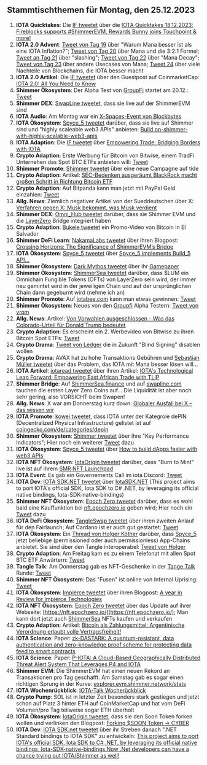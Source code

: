 ## Stammtischthemen für Montag, den 25.12.2023

1. **IOTA Quicktakes**: Die [IF tweetet](https://x.com/iota/status/1736687813758746791?s=20) über die [IOTA Quicktakes 18.12.2023: Fireblocks supports #ShimmerEVM, Rewards Bunny joins Touchpoint & more!](https://www.youtube.com/watch?v=fft8Nmxdyu0)
2. **IOTA 2.0 Advent**: [Tweet von Tag 19](https://x.com/NaitsabesMue/status/1737003111959375922?s=20) über "Warum Mana besser ist als eine IOTA Inflation?"; [Tweet von Tag 20](https://x.com/NaitsabesMue/status/1737376930964418920?s=20) über Mana und die 3:2:1 Formel; [Tweet an Tag 21](https://x.com/NaitsabesMue/status/1737739819621507092?s=20) über "slashing"; [Tweet von Tag 22](https://x.com/NaitsabesMue/status/1738102291322790038?s=20) über "Mana Decay"; [Tweet von Tag 23](https://x.com/NaitsabesMue/status/1738459283396632701?s=20) über andere Usecases von Mana; [Tweet 24](https://x.com/NaitsabesMue/status/1738834238328160639?s=20) über viele Nachteile von Blockchains, die IOTA besser macht
3. **IOTA 2.0 Artikel**: Die [IF tweetet](https://x.com/iota/status/1736929348098171138?s=20) über den Guestpost auf CoinmarketCap: [IOTA 2.0: All You Need to Know](https://coinmarketcap.com/community/articles/657c1c5f0239a0746aa129c1/)
4. **Shimmer Ökosystem**: Der Alpha Test von [GroupFi](https://twitter.com/groupfi_ai) startet am 20.12.: [Tweet](https://x.com/groupfi_ai/status/1736935260397666691?s=20)
5. **Shimmer DEX**: [SwapLine tweetet](https://x.com/SwaplineDEX/status/1736748148381691968?s=20), dass sie live auf der ShimmerEVM sind
6. **IOTA Audio**: Am Montag war ein [X-Spaces-Event von Blockbytes](https://x.com/blockbytescom/status/1736756574343839782?s=20)
7. **IOTA Ökosystem**: [Spyce_5 tweetet](https://x.com/SPYCE_5/status/1736740758504214919?s=20) darüber, dass sie live auf Shimmer sind und "highly scaleable web3 APIs" anbieten: [Build on-shimmer-with-highly-scalable-web3-apis](https://spyce5.com/apis/build-on-shimmer-with-highly-scalable-web3-apis/)
8. **IOTA Adaption**: Die [IF tweetet](https://x.com/iota/status/1736748156539289991?s=20) über [Empowering Trade: Bridging Borders with IOTA](https://blog.iota.org/empowering-trade-with-iota/)
9. **Crypto Adaption**: Erste Werbung für Bitcoin von Bitwise, einem TradFi Unternehen das Spot BTC ETFs anbieten will: [Tweet](https://x.com/BitcoinMagazine/status/1736766216025374764?s=20)
10. **Shimmer Promote**: [Shimmer tweetet](https://x.com/shimmernet/status/1737003640534036920?s=20) über eine neue Campagne auf tide
11. **Crypto Adaption**: Artikel: [SEC-Bedenken ausgeräumt BlackRock macht großen Schritt in Richtung Bitcoin ETF](https://www.btc-echo.de/schlagzeilen/bitcoin-etf-blackrock-fast-am-ziel-176234/)
12. **Crypto Adaption**: Auf Bitpanda kann man jetzt mit PayPal Geld einzahlen: [Tweet](https://x.com/Bitpanda_global/status/1737054158748786755?s=20)
13. **Allg. News**: Ziemlich negativer Artikel von der Sueddeutschen über X: [Verfahren gegen X: Musk bekommt, was Musk verdient](https://www.sueddeutsche.de/wirtschaft/x-twitter-dsa-verfahren-breton-1.6321463?utm_source=Twitter&utm_medium=twitterbot&utm_campaign=6321463)
14. **Shimmer DEX**: [Omni_Hub tweetet](https://x.com/omni_hub/status/1736351234854944985?s=20) darüber, dass sie Shimmer EVM und die [LayerZero](https://twitter.com/LayerZero_Labs) Bridge integriert haben
15. **Crypto Adaption**: [Bukele tweetet](https://x.com/nayibbukele/status/1733242448179073284?s=20) ein Promo-Video von Bitcoin in El Salvador
16. **Shimmer DeFi Learn**: [NakamaLabs tweetet](https://x.com/Nakama_Labs/status/1737126030903545870?s=20) über ihren Blogpost: [Crossing Horizons: The Significance of ShimmerEVM’s Bridge](https://medium.com/@NakamaLabs/crossing-horizons-the-significance-of-shimmerevms-bridge-7202446e1494)
17. **IOTA Ökosystem**: [Spyce_5 tweetet](https://x.com/SPYCE_5/status/1737367242466005102?s=20) über [Spyce_5 implements Build_5 API...](https://spyce5.com/apis/spyce-5-integrates-build-5-api-a-new-era-of-blockchain-development/)
18. **Shimmer Ökosystem**: [Dark Mythos tweetet](https://x.com/DarkMythosIOTA/status/1737397440620159382?s=20) über ihr [Gamepaper](https://docs.dark-mythos.com/)
19. **Shimmer Ökosystem**: [ShimmerSea tweetet](https://x.com/ShimmerSeaDEX/status/1737396008168902946?s=20) darüber, dass $LUM ein Omnichain Fungible Tokens (OFTs) von LayerZero sein wird, der immer neu gemintet wird in der jeweiligen Chain und auf der ursprünglichen Chain dann gegeburnt wird (nehme ich an)
20. **Shimmer Promote**: Auf [iotabee.com](https://iotabee.com/) kann man etwas gewinnen: [Tweet](https://x.com/iotabee/status/1737467731698491871?s=20)
21. **Shimmer Ökosystem**: Neues von den [Groupfi](https://twitter.com/groupfi_ai) Alpha Testern: [Tweet von vrom](https://x.com/Vrom14286662/status/1737484913304088907?s=20)
22. **Allg. News**: Artikel: [Von Vorwahlen ausgeschlossen - Was das Colorado-Urteil für Donald Trump bedeutet](https://www.spiegel.de/ausland/donald-trump-was-bedeutet-das-colorado-urteil-fuer-den-ex-praesidenten-a-39acee22-0990-4349-9703-c54e1e514aff#ref=rss)
23. **Crypto Adaption**: Es erscheint ein 2. Werbevideo von Bitwise zu ihren Bitcoin Spot ETFs: [Tweet](https://x.com/BitwiseInvest/status/1737564629562245486?s=20)
24. **Crypto Drama**: [Tweet von Ledger](https://x.com/Ledger/status/1737457365526470665?s=20) die in Zukunft "Blind Signing" disablen wollen
25. **Crypto Drama**: AVAX hat zu hohe Transaktions Gebühren und [Sebastian Müller tweetet](https://x.com/NaitsabesMue/status/1737547857513578672?s=20) über das Problem, das IOTA mit Mana besser lösen will...
26. **IOTA Artikel**: [iotaread tweetet](https://x.com/iotaread/status/1737683945431662763?s=20) über ihren Artikel: [IOTA's Technological Leap Forward: Empowering East African Trade with TLIP](https://iotaread.com/iotas-technological-leap-forward-empowering-east-african-trade-with-tlip)
27. **Shimmer Bridge**: Auf [ShimmerSea.finance](https://shimmersea.finance/swap) und auf [swapline.com](https://swapline.com/home) tauchen die ersten Layer Zero Coins auf... Die Liquidität ist aber noch sehr gering, also VORSICHT beim Swapen!
28. **Allg. News**: X war am Donnerstag kurz down: [Globaler Ausfall bei X – das wissen wir](https://www.watson.ch/digital/x%20-%20twitter/886870281-globaler-ausfall-bei-x-das-wissen-wir)
29. **IOTA Promote**: [kowei tweetet](https://x.com/kowei1995/status/1737782705113485744?s=20), dass IOTA unter der Kategroie dePIN (Decentralized Physical Infrastructure) gelistet ist auf [coingecko.com/de/categories/depin](https://www.coingecko.com/de/categories/depin)
30. **Shimmer Ökosystem**: [Shimmer tweetet](https://x.com/ShimmerSeaDEX/status/1737790019899912494?s=20) über ihre "Key Performance Indicators"; Hier noch ein weiterer [Tweet](https://x.com/ShimmerSeaDEX/status/1738107110720962945?s=20) dazu
31. **IOTA Ökosystem**: [Spyce_5 tweetet](https://x.com/SPYCE_5/status/1737744847811850654?s=20) über [How to build dApps faster with web3 APIs](https://x.com/SPYCE_5/status/1737744847811850654?s=20)
32. **IOTA NFT Ökosystem**: [IotaOrigin tweetet](https://x.com/origin_iota/status/1737783759544504608?s=20) darüber, dass "Burn to Mint" live ist auf ihrem [SMR NFT Launchpad](https://launchpad.snippool.xyz/collection/0x93A4Ca164a1B35E70280579a038e4f81f2dc6777?tab=burnToMint)
33. **IOTA Event**: Es gab ein Governements Call im iota Discord: [Tweet](https://x.com/shimmernet/status/1737548428685504586?s=20)
34. **IOTA Dev**: [IOTA SDK.NET tweetet](https://x.com/iotawalletnet/status/1737736804563026259?s=20) über [IotaSDK.NET](https://github.com/IOTA-NET/IotaSDK.NET) (This project aims to port IOTA's official SDK, Iota SDK to C# .NET, by leveraging its official native bindings, Iota-SDK-native-bindings)
35. **Shimmer NFT Ökosystem**: [Epoch Zero tweetet](https://x.com/Epoch_0/status/1737577687273599150?s=20) darüber, dass es wohl bald eine Kauffunktion bei [nft.epochzero.io](https://nft.epochzero.io/) geben wird; Hier noch ein [Tweet](https://x.com/Epoch_0/status/1735526097318465986?s=20) dazu
36. **IOTA DeFi Ökosystem**: [TangleSwap tweetet](https://x.com/TangleSwap/status/1737515060132499777?s=20) über ihren zweiten Anlauf für den Fairlaunch; Auf Cardano ist er auch gut gestartet: [Tweet](https://x.com/TangleSwap/status/1738242410956882379?s=20)
37. **IOTA Ökosystem**: Ein [Thread von Holger Köther](https://x.com/HolgerKoether/status/1738192801538408688?s=20) darüber, dass [Spyce_5](https://twitter.com/SPYCE_5) jetzt beliebige (permissioned oder auch permissionless) App-Chains anbietet. Sie sind über den Tangle interoperabel: [Tweet von Holger](https://x.com/HolgerKoether/status/1738477644948054416?s=20)
38. **Crypto Adaption**: Am Freitag kam es zu einem Telefonat mit allen Spot BTC ETF Anwärtern: [Tweet](https://x.com/hoss_crypto/status/1737936229146980545?s=20)
39. **Tangle Talk**: Am Donnerstag gab es NFT-Geschenke in der [Tange Talk](https://twitter.com/tangle_talk) Runde: [Tweet](https://x.com/tangle_talk/status/1737894417950802316?s=20)
40. **Shimmer NFT Ökosystem**: Das "Fusen" ist online von Infernal Uprising: [Tweet](https://x.com/InfernalNFTs/status/1738243002743586979?s=20)
41. **IOTA Ökosystem**: [Impierce tweetet](https://x.com/ImpierceTech/status/1738197622102405479?s=20) über ihren Blogpost: [A year in Review for Impierce Technologies](https://medium.com/@jelle.millenaar/a-year-in-review-for-impierce-technologies-ededd4452db4)
42. **IOTA NFT Ökosystem**: [Epoch Zero tweetet](https://x.com/Epoch_0/status/1738375269222621647?s=20) über das Update auf ihrer Webseite: [https://nft.epochzero.io/](https://nft.epochzero.io/); Man kann dort jetzt auch [ShimmerSea](https://twitter.com/ShimmerSeaDEX) NFTs kaufen und verkaufen
43. **Crypto Adaption**: Artikel: [Bitcoin als Zahlungsmittel: Argentinische Verordnung erlaubt volle Vertragsfreiheit!](https://www.blocktrainer.de/bitcoin-als-zahlungsmittel-argentinische-verordnung-erlaubt-volle-vertragsfreiheit/)
44. **IOTA Science**: Paper: [zk-DASTARK: A quantum-resistant, data authentication and zero-knowledge proof scheme for protecting data feed to smart contracts](https://www.preprints.org/manuscript/202312.1444/v1)
45. **IOTA Science**: Paper: [P-IOTA: A Cloud-Based Geographically Distributed Threat Alert System That Leverages P4 and IOTA](https://www.mdpi.com/1424-8220/23/6/2955)
46. **Shimmer EVM**: Die ShimmerEVM hat einen neuen Rekord an Transaktionen pro Tag geschafft. Am Samstag gab es sogar einen richtigen Sprung in der Kurve: [explorer.evm.shimmer.network/stats](https://explorer.evm.shimmer.network/stats)
47. **IOTA Wochenrückblick**: [IOTA-Talk Wocherückblick](https://www.iota-talk.com/index.php?article/352-wochenr%C3%BCckblick-vom-17-bis-23-dezember-2023/)
48. **Crypto Pump**: SOL ist in letzter Zeit besonders stark gestiegen und jetzt schon auf Platz 3 hinter ETH auf CoinMarketCap und hat vom DeFi Volumen/pro Tag teilweise sogar ETH überholt
49. **IOTA Ökosystem**: [IotaOrigin tweetet](), dass sie den Soon Token forken wollen und verlinken den Blogpost: [Forking $SOON Token -> CYBER](https://medium.com/@iotaorigin/forking-soon-token-e2dbae7114bc)
50. **IOTA Dev**: [IOTA SDK.net tweetet](https://x.com/iotawalletnet/status/1738835066640589091?s=20) über ihr Streben danach ".NET Standard bindings to IOTA SDK" zu entwickeln: [This project aims to port IOTA's official SDK, Iota SDK to C# .NET, by leveraging its official native bindings, Iota-SDK-native-bindings.Now .Net developers can have a chance trying out IOTA/Shimmer as well!](https://github.com/IOTA-NET/IotaSDK.NET)

